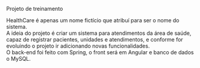 Projeto de treinamento

HealthCare é apenas um nome fictício que atribuí para ser o nome do sistema.  
A ideia do projeto é criar um sistema para atendimentos da área de saúde, capaz de registrar pacientes, unidades e atendimentos, e conforme for evoluindo o projeto ir adicionando novas funcionalidades.  
O back-end foi feito com Spring, o front será em Angular e banco de dados o MySQL.

